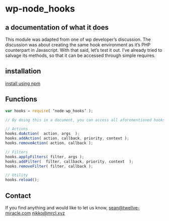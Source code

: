 # wp-node_hooks
## a documentation of what it does

This module was adapted from one of wp developer’s discussion. The discussion was about creating the same hook environment as it’s PHP counterpart in Javascript. With that said, let’s test it out. I’ve already tried to salvage its methods, so that it can be accessed through simple requires.

## installation
[install using npm](https://www.npmjs.com/package/node-wp_hooks)

## Functions
```javascript
var hooks = require( ‘node-wp_hooks’ );

// By doing this in a document, you can access all aforementioned hooks. The following are methods of the object.

// Actions
hooks.doAction(  action, args  );
hooks.addAction( action, callback, priority, context );
hooks.removeAction( action, callback );

// Filters
hooks.applyFilters( filter, args );
hooks.addFilter(  filter, callback, priority, context  );
hooks.removeFilter( filter, callback );

// Utility
hooks.reload();
```

## Contact 
If you find anything and would like to let us know,
sean@twellve-miracle.com
nikko@mrcl.xyz
